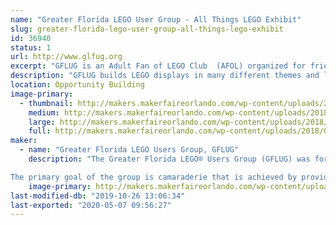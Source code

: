 ```yaml
---
name: "Greater Florida LEGO User Group - All Things LEGO Exhibit"
slug: greater-florida-lego-user-group-all-things-lego-exhibit
id: 36940
status: 1
url: http://www.glfug.org
excerpt: "GFLUG is an Adult Fan of LEGO Club  (AFOL) organized for friendship and fellowship around our love of the brick. We collect, build, and display our My Own Creations, MOCs, in the Tampa and Orlando areas and points in between. "
description: "GFLUG builds LEGO displays in many different themes and layouts. We have built trains and towns, coasters and thrill rides, and mosaics and sculptures. We plan to have many different themes on display."
location: Opportunity Building
image-primary:
  - thumbnail: http://makers.makerfaireorlando.com/wp-content/uploads/2018/09/20180603_110349-150x150.jpg
    medium: http://makers.makerfaireorlando.com/wp-content/uploads/2018/09/20180603_110349-300x169.jpg
    large: http://makers.makerfaireorlando.com/wp-content/uploads/2018/09/20180603_110349-1024x576.jpg
    full: http://makers.makerfaireorlando.com/wp-content/uploads/2018/09/20180603_110349.jpg
maker:
  - name: "Greater Florida LEGO Users Group, GFLUG"
    description: "The Greater Florida LEGO® Users Group (GFLUG) was formed in summer of 2000 for the sole purpose of giving Adult Fans of LEGO® (AFoL) a way to express their unique hobby. Over the years we have displayed at numerous model railroad shows, art festivals, Disney conventions and sci-fi conventions as a group. GFLUG does not favor one form of the hobby over any other, giving its membership a wide range of exposure.

The primary goal of the group is camaraderie that is achieved by providing members the opportunity to meet other adults who share a common fascination with the LEGO® hobby through correspondence, meetings and events. We are a family oriented group with member's spouses and children helping at select events and enjoying the fruits of our building labor."
    image-primary: http://makers.makerfaireorlando.com/wp-content/uploads/2015/04/GFLUG-1024x787.jpg
last-modified-db: "2019-10-26 13:06:34"
last-exported: "2020-05-07 09:56:27"
---
```

